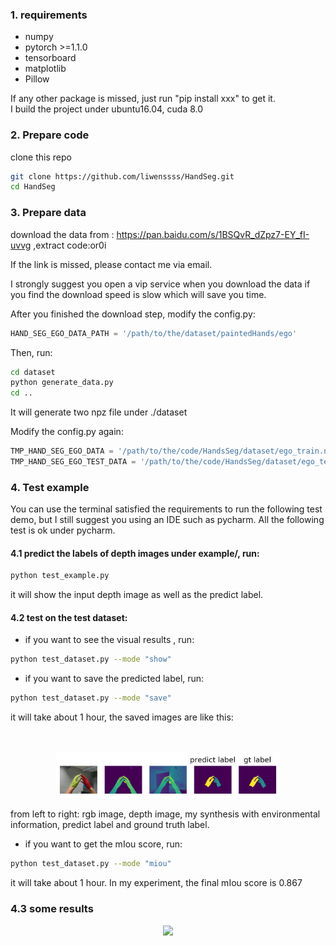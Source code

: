 ### 1. requirements

- numpy
- pytorch >=1.1.0
- tensorboard
- matplotlib
- Pillow  
 
If any other package is missed, just run "pip install xxx" to get it.  
I build the project under ubuntu16.04, cuda 8.0

### 2. Prepare code

clone this repo 

```bash
git clone https://github.com/liwenssss/HandSeg.git
cd HandSeg
```

### 3. Prepare data

download the data from : https://pan.baidu.com/s/1BSQvR_dZpz7-EY_fI-uvvg ,extract code:or0i

If the link is missed, please contact me via email.  

I strongly suggest you open a vip service when you download the data if you find the download speed is slow which will save you time.  

After you finished the download step, modify the config.py:

```python
HAND_SEG_EGO_DATA_PATH = '/path/to/the/dataset/paintedHands/ego'
```

Then, run:

```bash
cd dataset
python generate_data.py 
cd ..
```

It will generate two npz file under ./dataset  

Modify the config.py again:  

```python
TMP_HAND_SEG_EGO_DATA = '/path/to/the/code/HandsSeg/dataset/ego_train.npz'
TMP_HAND_SEG_EGO_TEST_DATA = '/path/to/the/code/HandsSeg/dataset/ego_test.npz'
```

### 4. Test example

You can use the terminal satisfied the requirements to run the following test demo, but I still suggest you using an IDE such as pycharm. All the following test is ok under pycharm.

#### 4.1 predict the labels of depth images  under example/,  run:

```bash
python test_example.py
```

it will show the input depth image as well as the predict label.

#### 4.2 test on the test dataset:

- if you want to see the visual results , run:

```bash
python test_dataset.py --mode "show"
```

- if you want to save the predicted label, run:

```bash
python test_dataset.py --mode "save"
```  
it will take about 1 hour, the saved images are like this:  
</br></br>
<p align="center">
    <img src="1.png", width="360">
</p>  
from left to right: rgb image, depth image, my synthesis with environmental information, predict label and ground truth label.  

- if you want to get the mIou score, run:

```bash
python test_dataset.py --mode "miou"
```  
it will take about 1 hour. In my experiment, the final mIou score is 0.867  


### 4.3 some results
<p align="center">
    <img src="./res2.gif.gif", height="360">
</p>